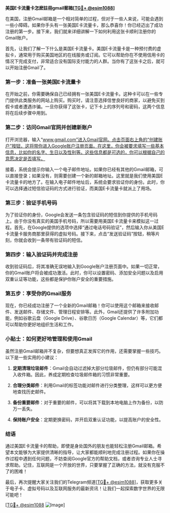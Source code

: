 **美国E卡流量卡怎麽註冊gmail郵箱[[TG💪+ @esim1088](https://t.me/s/esim1088)]**

在美国，注册Gmail邮箱是一个相对简单的过程，但对于一些人来说，可能会遇到一些小障碍。如果你手头有一张美国E卡流量卡，那么恭喜你！你已经迈出了成功注册的第一步。接下来，我们就来详细讲解一下如何利用这张卡顺利注册你的Gmail账户。

首先，让我们了解一下什么是美国E卡流量卡。美国E卡流量卡是一种预付费的虚拟卡，通常用于购买美国地区的在线服务或订阅。它可以帮助你在不使用信用卡的情况下完成支付，非常适合没有国际支付能力的人群。当你有了这张卡之后，就可以开始注册Gmail了。

### **第一步：准备一张美国E卡流量卡**

在开始之前，你需要确保自己已经拥有一张美国E卡流量卡。这种卡可以在一些专门提供此类服务的网站上购买。购买时，请注意选择信誉良好的商家，以避免买到假卡或者遭遇诈骗。一旦你获得了这张卡，记下卡上的序列号和密码，这两个信息将在后续步骤中用到。

### **第二步：访问Gmail官网并创建新账户**

打开浏览器，输入“www.gmail.com”进入Gmail官网。点击页面右上角的“创建账户”按钮，这将带你进入Google账户注册页面。在这里，你会被要求填写一些基本信息，比如你的名字、生日以及性别等。这些信息都是可选的，你可以根据自己的意愿决定是否填写。

接着，系统会提示你输入一个电子邮件地址。如果你已经有其他的Gmail邮箱，可以直接登录；如果没有，则需要创建一个新的邮箱地址。这里就是我们使用美国E卡流量卡的地方了。在输入电子邮件地址后，系统会要求验证你的身份。此时，你可以选择通过短信验证码的方式进行验证，而美国E卡流量卡就派上了用场。

### **第三步：验证手机号码**

为了验证你的身份，Google会发送一条包含验证码的短信到你提供的手机号码上。由于你没有真实的美国手机号码，所以需要用美国E卡流量卡来模拟这一过程。首先，在Google提供的选项中选择“通过电话号码验证”，然后输入你从美国E卡流量卡服务商那里获得的虚拟号码。接下来，点击“发送验证码”按钮，稍等片刻，你就会收到一条带有验证码的短信。

### **第四步：输入验证码并完成注册**

收到验证码后，将其准确无误地输入到Google账户注册页面中。如果一切正常，你的Gmail账户将会被成功激活。此时，你可以设置密码、添加安全问题以及启用双重认证等功能，这些都是保护你账户安全的重要措施。

### **第五步：享受你的Gmail服务**

现在，你已经成功注册了一个全新的Gmail邮箱！你可以使用这个邮箱来接收邮件、发送邮件、存储文件、管理日程安排等。此外，Gmail还提供了许多附加功能，例如谷歌云盘（Google Drive）、谷歌日历（Google Calendar）等，它们都可以帮助你更好地组织生活和工作。

### **小贴士：如何更好地管理和使用Gmail**

虽然注册Gmail邮箱并不复杂，但要想真正发挥它的作用，还需要掌握一些技巧。以下是一些实用的小建议：

1. **定期清理垃圾邮件**：Gmail会自动过滤掉大部分垃圾邮件，但仍有部分可能混入收件箱。因此，养成定期检查垃圾邮件箱的习惯非常重要。
   
2. **合理分类邮件**：利用Gmail的标签功能对邮件进行分类整理，这样可以更方便地查找历史邮件。
   
3. **备份重要邮件**：对于重要的邮件，可以将其下载到本地电脑上作为备份，以防万一丢失。
   
4. **保持账户安全**：定期更换密码，并开启双重认证功能，以提高账户的安全性。

### **结语**

通过美国E卡流量卡的帮助，即使是身处国外的朋友也能轻松注册Gmail邮箱。希望本文能够为大家提供清晰的指导，让大家都能顺利地完成注册过程。如果你在操作过程中遇到任何问题，不妨查阅Google官方的帮助文档，或者咨询专业人士寻求帮助。记住，互联网是一个开放的世界，只要掌握了正确的方法，就没有克服不了的困难！

最后，再次提醒大家关注我们的Telegram频道[[TG💪+ @esim1088](https://t.me/s/esim1088)]，获取更多关于电子卡、虚拟号码以及互联网服务的最新资讯！让我们一起探索数字世界的无限可能吧！

[[TG💪+ @esim1088](https://t.me/s/esim1088) ![Image](https://i.postimg.cc/4NQfJmqS/Snipaste-2025-05-13-00-14-12.png)]